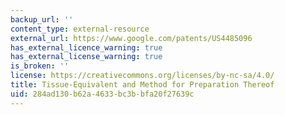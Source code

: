 ```yaml
---
backup_url: ''
content_type: external-resource
external_url: https://www.google.com/patents/US4485096
has_external_licence_warning: true
has_external_license_warning: true
is_broken: ''
license: https://creativecommons.org/licenses/by-nc-sa/4.0/
title: Tissue-Equivalent and Method for Preparation Thereof
uid: 284ad130-b62a-4633-bc3b-bfa20f27639c
---
```

